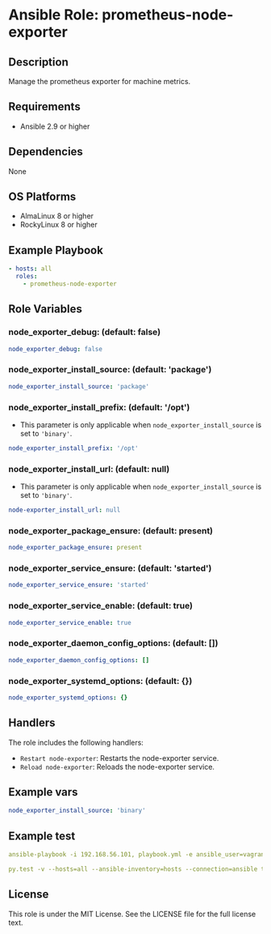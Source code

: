 # Ansible Role: prometheus-node-exporter

## Description

Manage the prometheus exporter for machine metrics.

## Requirements

- Ansible 2.9 or higher

## Dependencies

None

## OS Platforms

- AlmaLinux 8 or higher
- RockyLinux 8 or higher

## Example Playbook

```yaml
- hosts: all
  roles:
    - prometheus-node-exporter
```

## Role Variables

### node_exporter_debug: (default: false)

```yaml
node_exporter_debug: false
```

### node_exporter_install_source: (default: 'package')

```yaml
node_exporter_install_source: 'package'
```

### node_exporter_install_prefix: (default: '/opt')

* This parameter is only applicable when `node_exporter_install_source` is set to `'binary'`.

```yaml
node_exporter_install_prefix: '/opt'
```

### node_exporter_install_url: (default: null)

* This parameter is only applicable when `node_exporter_install_source` is set to `'binary'`.

```yaml
node-exporter_install_url: null
```

### node_exporter_package_ensure: (default: present)

```yaml
node_exporter_package_ensure: present
```

### node_exporter_service_ensure: (default: 'started')

```yaml
node_exporter_service_ensure: 'started'
```

### node_exporter_service_enable: (default: true)

```yaml
node_exporter_service_enable: true
```

### node_exporter_daemon_config_options: (default: [])

```yaml
node_exporter_daemon_config_options: []
```

### node_exporter_systemd_options: (default: {})

```yaml
node_exporter_systemd_options: {}
```

## Handlers

The role includes the following handlers:

- `Restart node-exporter`: Restarts the node-exporter service.
- `Reload node-exporter`: Reloads the node-exporter service.

## Example vars

```yaml
node_exporter_install_source: 'binary'
```

## Example test

```yaml
ansible-playbook -i 192.168.56.101, playbook.yml -e ansible_user=vagrant

py.test -v --hosts=all --ansible-inventory=hosts --connection=ansible tests/test.py
```

## License

This role is under the MIT License. See the LICENSE file for the full license text.
